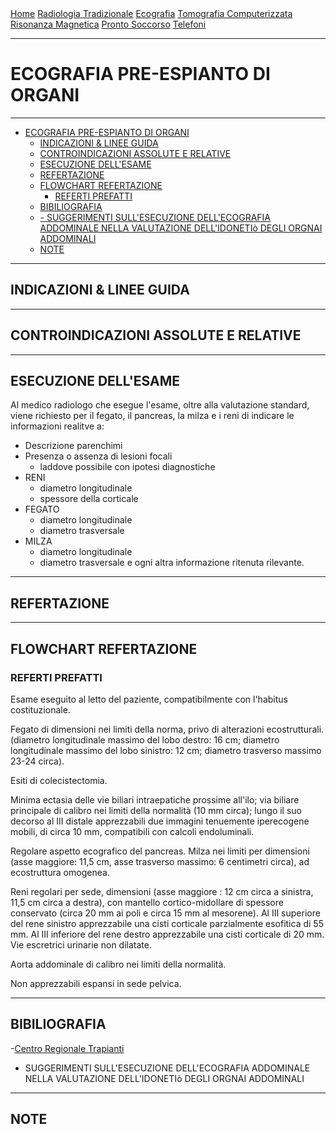 <div class="topnav">
  <a href="https://sl-rad.github.io/SL-Rad-Vademecum">Home</a>
  <a href="https://sl-rad.github.io/SL-Rad-Vademecum/radiologia_tradizionale.html">Radiologia Tradizionale</a>
  <a href="https://sl-rad.github.io/SL-Rad-Vademecum/ecografia.html">Ecografia</a>
  <a href="https://sl-rad.github.io/SL-Rad-Vademecum/tomografia_computerizzata.html">Tomografia Computerizzata</a>
  <a href="https://sl-rad.github.io/SL-Rad-Vademecum/risonanza_magnetica.html">Risonanza Magnetica</a>
  <a href="https://sl-rad.github.io/SL-Rad-Vademecum/pronto_soccorso.html">Pronto Soccorso</a>
  <a href="https://sl-rad.github.io/SL-Rad-Vademecum/contatti.html">Telefoni</a>
</div>

- - -

# ECOGRAFIA PRE-ESPIANTO DI ORGANI

- - -

- [ECOGRAFIA PRE-ESPIANTO DI ORGANI](#ecografia-pre-espianto-di-organi)
  - [INDICAZIONI & LINEE GUIDA](#indicazioni--linee-guida)
  - [CONTROINDICAZIONI ASSOLUTE E RELATIVE](#controindicazioni-assolute-e-relative)
  - [ESECUZIONE DELL'ESAME](#esecuzione-dellesame)
  - [REFERTAZIONE](#refertazione)
  - [FLOWCHART REFERTAZIONE](#flowchart-refertazione)
    - [REFERTI PREFATTI](#referti-prefatti)
  - [BIBILIOGRAFIA](#bibiliografia)
  - [- SUGGERIMENTI SULL'ESECUZIONE DELL'ECOGRAFIA ADDOMINALE NELLA VALUTAZIONE DELL'IDONETIò DEGLI ORGNAI ADDOMINALI](#--suggerimenti-sullesecuzione-dellecografia-addominale-nella-valutazione-dellidonetiò-degli-orgnai-addominali)
  - [NOTE](#note)

- - -

## INDICAZIONI & LINEE GUIDA

- - -

## CONTROINDICAZIONI ASSOLUTE E RELATIVE

---

## ESECUZIONE DELL'ESAME

Al medico radiologo che esegue l'esame, oltre alla valutazione standard, viene richiesto per il fegato, il pancreas, la milza e i reni di indicare le informazioni realitve a:
- Descrizione parenchimi
- Presenza o assenza di lesioni focali
  - laddove possibile con ipotesi diagnostiche
- RENI
  - diametro longitudinale
  - spessore della corticale
- FEGATO
  - diametro longitudinale
  - diametro trasversale
- MILZA
  - diametro longitudinale
  - diametro trasversale
e ogni altra informazione ritenuta rilevante.

---

## REFERTAZIONE

---

## FLOWCHART REFERTAZIONE

### REFERTI PREFATTI
 
Esame eseguito al letto del paziente, compatibilmente con l'habitus costituzionale.
 
Fegato di dimensioni nei limiti della norma, privo di alterazioni ecostrutturali.
(diametro longitudinale massimo del lobo destro: 16 cm; diametro longitudinale massimo del lobo sinistro: 12 cm; diametro trasverso massimo 23-24 circa).
 
Esiti di colecistectomia.
 
Minima ectasia delle vie biliari intraepatiche prossime all'ilo; via biliare principale di calibro nei limiti della normalità (10 mm circa); lungo il suo decorso al III distale apprezzabili due immagini tenuemente iperecogene mobili, di circa 10 mm, compatibili con calcoli endoluminali.
 
Regolare aspetto ecografico del pancreas.
Milza nei limiti per dimensioni (asse maggiore: 11,5 cm, asse trasverso massimo: 6 centimetri circa), ad ecostruttura omogenea.
 
Reni regolari per sede, dimensioni (asse maggiore : 12 cm circa a sinistra, 11,5 cm circa a destra), con mantello cortico-midollare di spessore conservato (circa 20 mm ai poli e circa 15 mm al mesorene).
Al III superiore del rene sinistro apprezzabile una cisti corticale parzialmente esofitica di 55 mm.
Al III inferiore del rene destro apprezzabile una cisti corticale di 20 mm.
Vie escretrici urinarie non dilatate.
 
Aorta addominale di calibro nei limiti della normalità.

Non apprezzabili espansi in sede pelvica.

---

## BIBILIOGRAFIA

-[Centro Regionale Trapianti](https://www.trapiantipiemonte.it/documenti/)
- SUGGERIMENTI SULL'ESECUZIONE DELL'ECOGRAFIA ADDOMINALE NELLA VALUTAZIONE DELL'IDONETIò DEGLI ORGNAI ADDOMINALI
---

## NOTE

